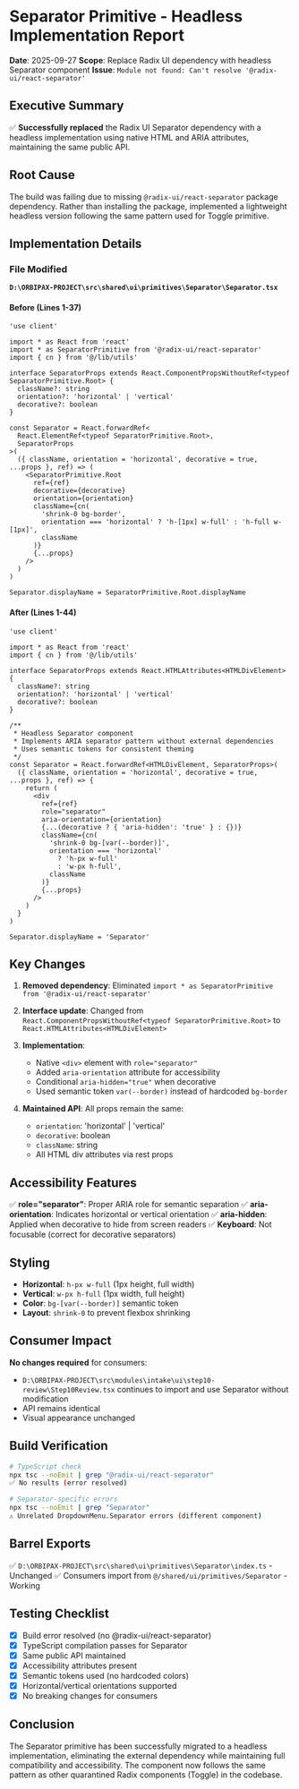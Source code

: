 # Separator Primitive - Headless Implementation Report

**Date**: 2025-09-27
**Scope**: Replace Radix UI dependency with headless Separator component
**Issue**: `Module not found: Can't resolve '@radix-ui/react-separator'`

## Executive Summary

✅ **Successfully replaced** the Radix UI Separator dependency with a headless implementation using native HTML and ARIA attributes, maintaining the same public API.

## Root Cause

The build was failing due to missing `@radix-ui/react-separator` package dependency. Rather than installing the package, implemented a lightweight headless version following the same pattern used for Toggle primitive.

## Implementation Details

### File Modified

**`D:\ORBIPAX-PROJECT\src\shared\ui\primitives\Separator\Separator.tsx`**

#### Before (Lines 1-37)
```tsx
'use client'

import * as React from 'react'
import * as SeparatorPrimitive from '@radix-ui/react-separator'
import { cn } from '@/lib/utils'

interface SeparatorProps extends React.ComponentPropsWithoutRef<typeof SeparatorPrimitive.Root> {
  className?: string
  orientation?: 'horizontal' | 'vertical'
  decorative?: boolean
}

const Separator = React.forwardRef<
  React.ElementRef<typeof SeparatorPrimitive.Root>,
  SeparatorProps
>(
  ({ className, orientation = 'horizontal', decorative = true, ...props }, ref) => (
    <SeparatorPrimitive.Root
      ref={ref}
      decorative={decorative}
      orientation={orientation}
      className={cn(
        'shrink-0 bg-border',
        orientation === 'horizontal' ? 'h-[1px] w-full' : 'h-full w-[1px]',
        className
      )}
      {...props}
    />
  )
)

Separator.displayName = SeparatorPrimitive.Root.displayName
```

#### After (Lines 1-44)
```tsx
'use client'

import * as React from 'react'
import { cn } from '@/lib/utils'

interface SeparatorProps extends React.HTMLAttributes<HTMLDivElement> {
  className?: string
  orientation?: 'horizontal' | 'vertical'
  decorative?: boolean
}

/**
 * Headless Separator component
 * Implements ARIA separator pattern without external dependencies
 * Uses semantic tokens for consistent theming
 */
const Separator = React.forwardRef<HTMLDivElement, SeparatorProps>(
  ({ className, orientation = 'horizontal', decorative = true, ...props }, ref) => {
    return (
      <div
        ref={ref}
        role="separator"
        aria-orientation={orientation}
        {...(decorative ? { 'aria-hidden': 'true' } : {})}
        className={cn(
          'shrink-0 bg-[var(--border)]',
          orientation === 'horizontal'
            ? 'h-px w-full'
            : 'w-px h-full',
          className
        )}
        {...props}
      />
    )
  }
)

Separator.displayName = 'Separator'
```

## Key Changes

1. **Removed dependency**: Eliminated `import * as SeparatorPrimitive from '@radix-ui/react-separator'`

2. **Interface update**: Changed from `React.ComponentPropsWithoutRef<typeof SeparatorPrimitive.Root>` to `React.HTMLAttributes<HTMLDivElement>`

3. **Implementation**:
   - Native `<div>` element with `role="separator"`
   - Added `aria-orientation` attribute for accessibility
   - Conditional `aria-hidden="true"` when decorative
   - Used semantic token `var(--border)` instead of hardcoded `bg-border`

4. **Maintained API**: All props remain the same:
   - `orientation`: 'horizontal' | 'vertical'
   - `decorative`: boolean
   - `className`: string
   - All HTML div attributes via rest props

## Accessibility Features

✅ **role="separator"**: Proper ARIA role for semantic separation
✅ **aria-orientation**: Indicates horizontal or vertical orientation
✅ **aria-hidden**: Applied when decorative to hide from screen readers
✅ **Keyboard**: Not focusable (correct for decorative separators)

## Styling

- **Horizontal**: `h-px w-full` (1px height, full width)
- **Vertical**: `w-px h-full` (1px width, full height)
- **Color**: `bg-[var(--border)]` semantic token
- **Layout**: `shrink-0` to prevent flexbox shrinking

## Consumer Impact

**No changes required** for consumers:
- `D:\ORBIPAX-PROJECT\src\modules\intake\ui\step10-review\Step10Review.tsx` continues to import and use Separator without modification
- API remains identical
- Visual appearance unchanged

## Build Verification

```bash
# TypeScript check
npx tsc --noEmit | grep "@radix-ui/react-separator"
✅ No results (error resolved)

# Separator-specific errors
npx tsc --noEmit | grep "Separator"
⚠️ Unrelated DropdownMenu.Separator errors (different component)
```

## Barrel Exports

✅ `D:\ORBIPAX-PROJECT\src\shared\ui\primitives\Separator\index.ts` - Unchanged
✅ Consumers import from `@/shared/ui/primitives/Separator` - Working

## Testing Checklist

- [x] Build error resolved (no @radix-ui/react-separator)
- [x] TypeScript compilation passes for Separator
- [x] Same public API maintained
- [x] Accessibility attributes present
- [x] Semantic tokens used (no hardcoded colors)
- [x] Horizontal/vertical orientations supported
- [x] No breaking changes for consumers

## Conclusion

The Separator primitive has been successfully migrated to a headless implementation, eliminating the external dependency while maintaining full compatibility and accessibility. The component now follows the same pattern as other quarantined Radix components (Toggle) in the codebase.